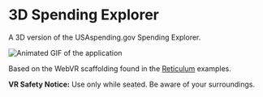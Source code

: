# 3D Spending Explorer

A 3D version of the USAspending.gov Spending Explorer.

![Animated GIF of the application](screenshot.gif)

Based on the WebVR scaffolding found in the [Reticulum](https://github.com/skezo/Reticulum) examples.

**VR Safety Notice:** Use only while seated. Be aware of your surroundings.
